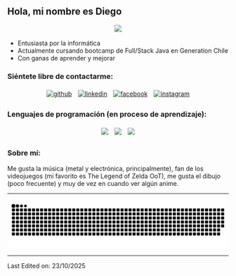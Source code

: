## Hola, mi nombre es Diego

<p align="center">
<img width="20%" src="https://img.icons8.com/ios-filled/96/000000/programming.png"/>
</p>


- Entusiasta por la informática
- Actualmente cursando bootcamp de Full/Stack Java en Generation Chile
- Con ganas de aprender y mejorar


### Siéntete libre de contactarme:

<p align="center">
	<a href="https://github.com/DiegoAndresVF"><img alt="github" width="10%" style="padding:5px" src="https://img.icons8.com/nolan/64/github.png"/></a>
	<a href="https://www.linkedin.com/in/diego-villagrán-1b581b201/"><img alt="linkedin" width="10%" style="padding:5px" src="https://img.icons8.com/fluency/48/linkedin.png"/></a>
	<a href="https://www.facebook.com/"><img alt="facebook" width="10%" style="padding:5px" src="https://img.icons8.com/color/48/facebook-new.png"/></a>
	<a href="https://www.instagram.com/"><img alt="instagram" width="10%" style="padding:5px" src="https://img.icons8.com/fluency/48/instagram-new.png"/></a>
</p>

### Lenguajes de programación (en proceso de aprendizaje):

<p align="center">
	<img width="10%" style="padding:5px" src="https://img.icons8.com/color/144/000000/java-coffee-cup-logo.png"/>
	<img width="10%" style="padding:5px" src="https://img.icons8.com/color/144/000000/python.png"/>
	<img width="10%" style="padding:5px" src="https://img.icons8.com/color/144/000000/javascript.png"/>
</p>

### Sobre mí:
Me gusta la música (metal y electrónica, principalmente), fan de los videojuegos (mi favorito es The Legend of Zelda OoT), me gusta el dibujo (poco frecuente) y muy de vez en cuando ver algún anime.

---

<!--
#### Profile views counter
![Visitor Count](https://profile-counter.glitch.me/{imakash3011}/count.svg)
-->

<p align="center">
  <img  src="https://raw.githubusercontent.com/iscpatricio92/iscpatricio92/main/resources/img/github-contribution-grid-snake.svg"
    alt="iscpatricio92" />
</p>

----

Last Edited on: 23/10/2025
